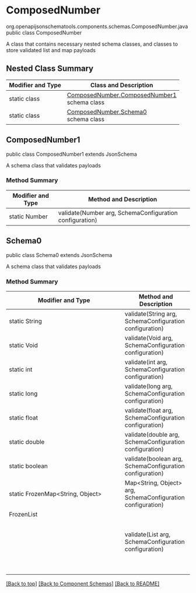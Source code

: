 # ComposedNumber
org.openapijsonschematools.components.schemas.ComposedNumber.java
public class ComposedNumber

A class that contains necessary nested schema classes, and classes to store validated list and map payloads

## Nested Class Summary
| Modifier and Type | Class and Description |
| ----------------- | ---------------------- |
| static class | [ComposedNumber.ComposedNumber1](#composednumber1)<br> schema class |
| static class | [ComposedNumber.Schema0](#schema0)<br> schema class |

## ComposedNumber1
public class ComposedNumber1
extends JsonSchema

A schema class that validates payloads

### Method Summary
| Modifier and Type | Method and Description |
| ----------------- | ---------------------- |
| static Number | validate(Number arg, SchemaConfiguration configuration) |

## Schema0
public class Schema0
extends JsonSchema

A schema class that validates payloads

### Method Summary
| Modifier and Type | Method and Description |
| ----------------- | ---------------------- |
| static String | validate(String arg, SchemaConfiguration configuration) |
| static Void | validate(Void arg, SchemaConfiguration configuration) |
| static int | validate(int arg, SchemaConfiguration configuration) |
| static long | validate(long arg, SchemaConfiguration configuration) |
| static float | validate(float arg, SchemaConfiguration configuration) |
| static double | validate(double arg, SchemaConfiguration configuration) |
| static boolean | validate(boolean arg, SchemaConfiguration configuration) |
| static FrozenMap<String, Object> | Map<String, Object> arg, SchemaConfiguration configuration) |
| FrozenList<Object> | validate(List<Object> arg, SchemaConfiguration configuration) |

[[Back to top]](#top) [[Back to Component Schemas]](../../../README.md#Component-Schemas) [[Back to README]](../../../README.md)
